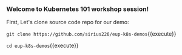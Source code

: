 ### Welcome to Kubernetes 101 workshop session!

First, Let's clone source code repo for our demo:

`git clone https://github.com/sirius226/eup-k8s-demos`{{execute}}

`cd eup-k8s-demos`{{execute}}